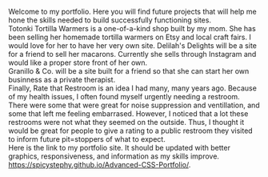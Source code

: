 Welcome to my portfolio. Here you will find future projects that will help me hone the skills needed to build successfully functioning sites. 
<br>
Totonki Tortilla Warmers is a one-of-a-kind shop built by my mom. She has been selling her homemade tortilla warmers on Etsy and local craft fairs. I would love for her to have her very own site. 
Delilah's Delights will be a site for a friend to sell her macarons. Currently she sells through Instagram and would like a proper store front of her own. 
<br>
Granillo & Co. will be a site built for a friend so that she can start her own businness as a private therapist. 
<br>
Finally, Rate that Restroom is an idea I had many, many years ago. Because of my health issues, I often found myself urgently needing a restroom. There were some that were great for noise suppression and ventillation, and some that left me feeling embarrased. However, I noticed that a lot these restrooms were not what they seemed on the outside. Thus, I thought it would be great for people to give a rating to a public restroom they visited to inform future pit=stoppers of what to expect.
<br>
Here is the link to my portfolio site. It should be updated with better graphics, responsiveness, and information as my skills improve. 
<br>
https://spicystephy.github.io/Advanced-CSS-Portfolio/.
